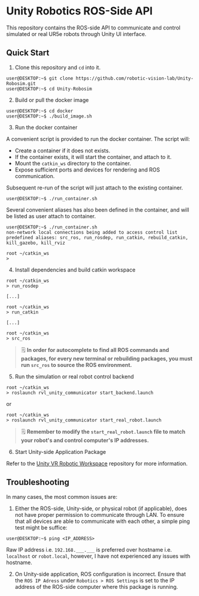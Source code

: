 # Unity Robotics ROS-Side API

This repository contains the ROS-side API to communicate and control simulated or real UR5e robots
through Unity UI interface.

## Quick Start

1. Clone this repository and `cd` into it.

```console
user@DESKTOP:~$ git clone https://github.com/robotic-vision-lab/Unity-Robosim.git
user@DESKTOP:~$ cd Unity-Robosim
```

2. Build or pull the docker image

```console
user@DESKTOP:~$ cd docker
user@DESKTOP:~$ ./build_image.sh
```

3. Run the docker container

A convenient script is provided to run the docker container. The script will:

- Create a container if it does not exists.
- If the container exists, it will start the container, and attach to it.
- Mount the `catkin_ws` directory to the container.
- Expose sufficient ports and devices for rendering and ROS communication.

Subsequent re-run of the script will just attach to the existing container.

```console
user@DESKTOP:~$ ./run_container.sh
```

Several convenient aliases has also been defined in the container, and will be listed as user attach
to container.

```
user@DESKTOP:~$ ./run_container.sh
non-network local connections being added to access control list
predefined aliases: src_ros, run_rosdep, run_catkin, rebuild_catkin, kill_gazebo, kill_rviz

root ~/catkin_ws
>
```

4. Install dependencies and build catkin workspace

```console
root ~/catkin_ws
> run_rosdep

[...]

root ~/catkin_ws
> run_catkin

[...]

root ~/catkin_ws
> src_ros
```

> 🗒️ **In order for autocomplete to find all ROS commands and packages, for every new terminal or
rebuilding packages, you must run `src_ros` to source the ROS environment.**

5. Run the simulation or real robot control backend

```console
root ~/catkin_ws
> roslaunch rvl_unity_communicator start_backend.launch
```

or

```console
root ~/catkin_ws
> roslaunch rvl_unity_communicator start_real_robot.launch
```

> 🗒️ **Remember to modify the `start_real_robot.launch` file to match your robot's and control computer's IP addresses.**

6. Start Unity-side Application Package

Refer to the [Unity VR Robotic Workspace]() repository for more information.

## Troubleshooting

In many cases, the most common issues are:

1. Either the ROS-side, Unity-side, or physical robot (if applicable), does not have proper
   permission to communicate through LAN. To ensure that all devices are able to communicate with
   each other, a simple ping test might be suffice:

```console
user@DESKTOP:~$ ping <IP_ADDRESS>
```

Raw IP address i.e. `192.168.___.___` is preferred over hostname i.e. `localhost` or `robot.local`,
however, I have not experienced any issues with hostname.

2. On Unity-side application, ROS configuration is incorrect. Ensure that the `ROS IP Adress` under
   `Robotics > ROS Settings` is set to the IP address of the ROS-side computer where this package is running.
